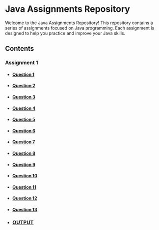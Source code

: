 # Java Assignments Repository

Welcome to the Java Assignments Repository! This repository contains a series of assignments focused on Java programming. Each assignment is designed to help you practice and improve your Java skills.

## Contents

### Assignment 1
 - ####  [Question 1](https://github.com/Alan0602/COOLMINDS/blob/main/ASSIGNMENT1/1.SquareOfAsterisks.java)
 - ####  [Question 2](https://github.com/Alan0602/COOLMINDS/blob/main/ASSIGNMENT1/2NaturalLanguageMultiply.java)
 - ####  [Question 3](https://github.com/Alan0602/COOLMINDS/blob/main/ASSIGNMENT1/3.1SortNames.java)
 - ####  [Question 4](https://github.com/Alan0602/COOLMINDS/blob/main/ASSIGNMENT1/4.1LookUp.java)
 - ####  [Question 5](https://github.com/Alan0602/COOLMINDS/blob/main/ASSIGNMENT1/5Asterisks.java)
 - ####  [Question 6](https://github.com/Alan0602/COOLMINDS/blob/main/ASSIGNMENT1/6.NameMatrix.java)
 - ####  [Question 7](https://github.com/Alan0602/COOLMINDS/blob/main/ASSIGNMENT1/7.OddOrEven.java)
 - ####  [Question 8](https://github.com/Alan0602/COOLMINDS/blob/main/ASSIGNMENT1/8.LeapYear.java)
 - ####  [Question 9](https://github.com/Alan0602/COOLMINDS/blob/main/ASSIGNMENT1/9.SpellNumber.java)
 - ####  [Question 10](https://github.com/Alan0602/COOLMINDS/blob/main/ASSIGNMENT1/10.TimesTable.java)
 - ####  [Question 11](https://github.com/Alan0602/COOLMINDS/blob/main/ASSIGNMENT1/11.SquareGrains.java)
 - ####  [Question 12](https://github.com/Alan0602/COOLMINDS/blob/main/ASSIGNMENT1/12.SumOfFloat.java)
 - ####  [Question 13](https://github.com/Alan0602/COOLMINDS/blob/main/ASSIGNMENT1/13.TimeDateInfo.java)
 - ### [OUTPUT](https://github.com/Alan0602/COOLMINDS/blob/main/ASSIGNMENT1/OUTPUT.md)
